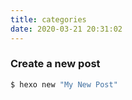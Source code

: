 ```yaml
---
title: categories
date: 2020-03-21 20:31:02
---
```

### Create a new post

``` bash
$ hexo new "My New Post"
```